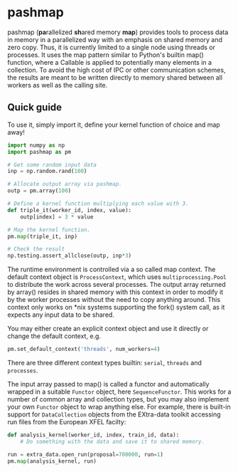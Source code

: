 # pashmap

pashmap (**pa**rallelized **sh**ared memory **map**) provides tools to process data in memory in a parallelized way with an emphasis on shared memory and zero copy. Thus, it is currently limited to a single node using threads or processes. It uses the map pattern similar to Python's builtin map() function, where a Callable is applied to potentially many elements in a collection. To avoid the high cost of IPC or other communication schemes, the results are meant to be written directly to memory shared between all workers as well as the calling site.

## Quick guide

To use it, simply import it, define your kernel function of choice and map away!
```python
import numpy as np
import pashmap as pm

# Get some random input data
inp = np.random.rand(100)

# Allocate output array via pashmap.
outp = pm.array(100)

# Define a kernel function multiplying each value with 3.
def triple_it(worker_id, index, value):
    outp[index] = 3 * value

# Map the kernel function.
pm.map(triple_it, inp)

# Check the result
np.testing.assert_allclose(outp, inp*3)
```
The runtime environment is controlled via a so called map context. The default
context object is `ProcessContext`, which uses `multiprocessing.Pool` to distribute the work across several processes. The output array returned by array() resides in shared memory with this context in order to modify it by the worker processes without the need to copy anything around. This context only works on \*nix systems supporting the fork() system call, as it expects any input data to be shared.

You may either create an explicit context object and use it directly or change the default context, e.g.

```python
pm.set_default_context('threads', num_workers=4)
```
There are three different context types builtin: `serial`, `threads` and `processes`.

The input array passed to map() is called a functor and automatically wrapped in a suitable `Functor` object, here `SequenceFunctor`. This works for a number of common array and collection types, but you may also implement your own `Functor` object to wrap anything else. For example, there is built-in support for `DataCollection` objects from the EXtra-data toolkit accessing run files from the European XFEL facilty:
```python
def analysis_kernel(worker_id, index, train_id, data):
    # Do something with the data and save it to shared memory.

run = extra_data.open_run(proposal=700000, run=1)
pm.map(analysis_kernel, run)
```